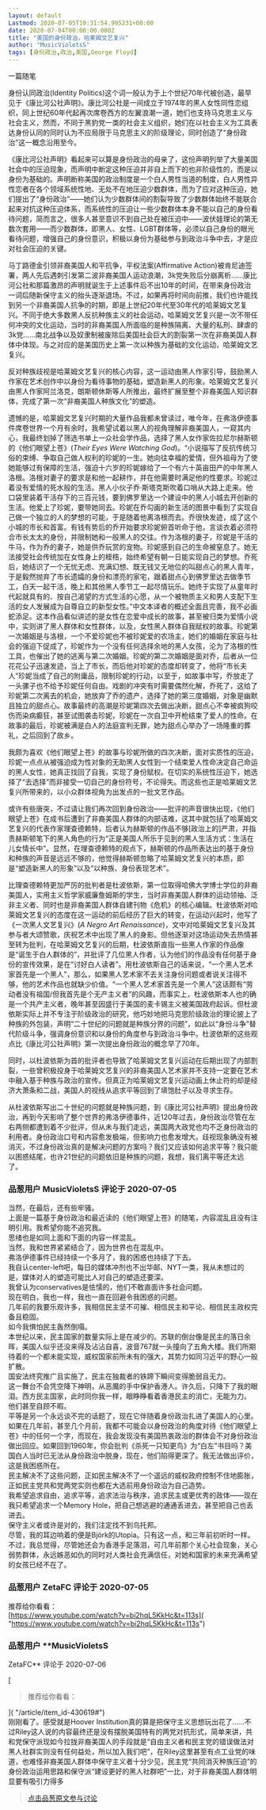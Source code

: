 ```yaml
---
layout: default
Lastmod: 2020-07-05T10:31:54.995231+00:00
date: 2020-07-04T00:00:00.000Z
title: "美国的身份政治，哈莱姆文艺复兴"
author: "MusicVioletsS"
tags: [身份政治,政治,美国,George Floyd]
---
```


一篇随笔  
  
  
  
身份认同政治(Identity Politics)这个词一般认为于上个世纪70年代被创造，最早见于《康比河公社声明》。康比河公社是一间成立于1974年的黑人女性同性恋组织，同上世纪60年代起再次席卷西方的左翼浪潮一道，她们也支持马克思主义与社会主义，然而，不同于黑豹党一类的社会主义组织，她们在以社会主义为工具表达身份认同的同时认为不应局限于马克思主义的阶级理论，同时创造了“身份政治”这一概念沿用至今。  
  
《康比河公社声明》看起来可以算是身份政治的母亲了，这份声明列举了大量美国社会中的压迫现象，而声明中断定这种压迫并非自上而下的也非阶级性的，而是以身份为基础的。声明断称美国的政治制度是一个白人男性当道的制度，白人男性异性恋者在各个领域系统性地、无处不在地压迫少数群体，而为了应对这种压迫，她们提出了“身份政治”——她们认为少数群体间的割裂导致了少数群体始终不能联合起来对抗这种压迫体系，而系统性的压迫让一些少数群体本身不能以自己的身份看待问题，简而言之，很多人甚至意识不到自己处在被压迫中——波伏娃理论的第无数次套用——而少数群体，即黑人、女性、LGBT群体等，必须以自己身份的眼光看待问题，增强自己的身份意识，积极以身份为基础参与到政治斗争中去，才是应对社会压迫的关键。  
  
马丁路德金引领非裔美国人和平抗争，平权法案(Affirmative Action)被肯尼迪签署，两人先后遇刺引发第二波非裔美国人运动浪潮，3k党失败后分崩离析……康比河公社和那篇激昂的声明就诞生于上述事件后不出10年的时间，在带来身份政治一词后随新保守主义的抬头逐渐退场。不过，如果再将时间向前推，我们也许能找到另一个非裔美国人抗争的时期，即是上世纪20年代至30年代的哈莱姆文艺复兴。不同于绝大多数黑人反抗种族主义的社会运动，哈莱姆文艺复兴是一次不带任何冲突的文化运动，当时的非裔美国人所面临的是种族隔离、大量的私刑、肆虐的3k党……南北战争以及奴隶制被废除后美国社会巨大的割裂第一次在非裔美国人群体中体现。与之对应的是美国历史上第一次以种族为基础的文化运动，哈莱姆文艺复兴。  
  
反对种族歧视是哈莱姆文艺复兴的核心内容，这一运动由黑人作家引导，鼓励黑人作家在艺术创作中以身份为看待事物的基础，塑造新黑人的形象。哈莱姆文艺复兴由黑人作家阿兰洛克，朗斯顿休斯等人所推出，最终扩展至整个非裔美国人知识群体，完成了第一次“非裔美国人种族文化”的塑造。  
  
遗憾的是，哈莱姆文艺复兴时期的大量作品我都未曾读过，唯今年，在弗洛伊德事件席卷世界一个月有余时，我希望试着以黑人的视角理解非裔美国人，一窥其内心，我最终划掉了筛选书单上一众社会学作品，选择了黑人女作家佐拉尼尔赫斯顿的《他们眼望上苍》(_Their Eyes Were Watching God_)。“小说描写了反抗传统习俗的束缚、争取自己做人权利的珍妮的一生。她向往幸福的爱情，但外祖母为了使她能够过有保障的生活，强迫十六岁的珍妮嫁给了一个有六十英亩田产的中年黑人洛根。洛根对妻子的要求是和他一起耕作，并在他需要时满足他的性要求。珍妮过着没有爱情的死水般的生活。黑人小伙子乔·斯塔克斯吹着口哨从大路上走来。他口袋里装着干活存下的三百元钱，要到佛罗里达一个建设中的黑人小城去开创新的生活。他爱上了珍妮，要带她同去。珍妮在乔勾画的新生活的图景中看到了实现自己做一个独立的人的梦想的可能，于是随着他离洛根而去。乔很快发迹，成了这个小城的市长和首富。有钱有势后的乔开始要求珍妮俯首听命于他，言谈衣着必须符合市长太太的身份，并限制她和一般黑人的交往。作为洛根的妻子，珍妮是干活的牛马，作为乔的妻子，她是供乔玩赏的宠物。珍妮感到自己的生命被窒息了。她无法接受社会传统加在女性身上的桎梏，始终希望有朝一日能实现自己的梦想。乔死后，她结识了一个无忧无虑、充满幻想、既无钱又无地位的叫甜点心的黑人青年，于是毅然抛弃了市长遗孀的身份和漂亮的家宅，跟着甜点心到佛罗里达去做季节工，白天一起干活，晚上和其他黑人季节工一起尽情玩乐。她终于实现了从童年时代起就具有的、按自己渴望的方式生活的心愿，从一个被物质主义和男人支配下生活的女人发展成为自尊自立的新型女性。”中文本译者的概述全面且完善，我不必画蛇添足。这本作品看似讲述的是女性在恋爱中成长的故事，甚至被归类为爱情小说中，实则讲了黑人群体和女性群体，以及，女性黑人群体自我赋权的故事。珍妮第一次婚姻是与洛根，一个不爱珍妮也不被珍妮爱的农场主，她们的婚姻在家庭与社会的强迫下促成了，珍妮作为一个没有任何选择余地的黑人女孩，沦为了洛根的性工具，也催出了她的逃离与第二次婚姻。珍妮的第二次婚姻是面对乔，后者从一位花花公子迅速发迹，当上了市长，而后他对珍妮的态度却转变了，他将“市长夫人”珍妮当成了自己的附庸品，限制珍妮的行动，以至于，如故事中写，乔放走了一头骡子也不给予珍妮任何自由。戏剧的冲突有时需要偶然化解，乔死了，这给了珍妮第二次离去的机会，她放弃了乔的遗产，选择了她的第三度婚姻，对象是幽默且独立的甜点心。故事最终的高潮是珍妮第四次去做出决断，甜点心不幸被疯狗咬伤而染病癫狂，甚至试图袭击珍妮，珍妮在一次自卫中开枪结束了爱人的性命。在故事的最后，珍妮被满是白人的法庭宣判无罪，她为甜点心举办了一场隆重的葬礼，之后回到了故乡。  
  
我颇为喜欢《他们眼望上苍》的故事与珍妮所做的四次决断，面对实质性的压迫，珍妮一点点从被强迫成为性对象的无助黑人女性到一个结束爱人性命决定自己命运的黑人女性，她真正找回了自我，实现了身份赋权。在切实的系统性压迫下，她选择了“去选择”而非接受一切自己的身份符号，不论得失。而这些也正是哈莱姆文艺复兴所带来的，以小众群体视角为出发点的一批文艺作品。  
  
或许有些唐突，不过请让我们再次回到身份政治——批评的声音很快出现，《他们眼望上苍》在成书后遭到了非裔美国人群体的内部诘难，这其中就包括了哈莱姆文艺复兴的代表作家理查德赖特，后者认为赫斯顿的作品不够\[政治上的\]严肃，并指责赫斯顿笔下的黑人角色的行为“正是美国人所乐于见到的黑人生活方式：生活在儿女情长中”。显然，在理查德赖特的观点下，赫斯顿的作品所表达出的基于身份和种族的声音是远远不够的，他觉得赫斯顿忽略了哈莱姆文艺复兴的本质，即是“塑造新黑人的形象”以及“以种族、身份表现艺术”。  
  
比理查德赖特更加严厉的批判者是杜波依斯，第一位取得哈佛大学博士学位的非裔美国人，实用主义哲学家威廉詹姆斯的学生，当时非裔美国人群体的运动领袖、泛非主义者、同时也是非裔美国人群体自建刊物《危机》的核心编辑。杜波依斯对哈莱姆文艺复兴的态度在这一运动的前后经历了巨大的转变，在运动兴起时，他写了《一次黑人文艺复兴》(_A Negro Art Renaissance_)，文中对哈莱姆文艺复兴及其参与者大颂赞歌，庆祝艺术中出现了黑人的身影。但他逐渐对这场运动失去热情甚至转为批判，在哈莱姆文艺复兴的后期，杜波依斯直指一些黑人作家的作品像是“诞生于白人群体的”，并批评了几位黑人作者，认为他们的作品没有任何基于身份的宣传效果，是在“讨好白人读者”。用杜波依斯自己的话来说，“一个黑人艺术家首先是一个黑人”，那么，如果黑人艺术家不去关注身份问题或者说关注得不够，他的艺术作品也就缺少价值。“一个黑人艺术家首先是一个黑人”这话颇有“劳动者没有祖国/但我首先是个无产主义者”的风趣，而事实上，杜波依斯本人也的确是一个共产主义者，晚年甚至因盛行于美国的麦卡锡主义被美国政府起诉。但杜波依斯实际上并不专注于阶级政治的研究，他巧妙地把马克思阶级政治的理论披上了种族的外包装，声明“二十世纪的问题就是种族分界的问题”，如此以“身份斗争”替代阶级斗争，强调身份意识和以身份的角度参与到政治斗争中。杜波依斯的这些观点比《康比河公社声明》第一次提出身份政治的概念早了70年。  
  
同时，以杜波依斯为首的批评者也导致了哈莱姆文艺复兴运动在后期出现了内部割裂，一些曾积极投身于哈莱姆文艺复兴的非裔美国人艺术家并不支持一定要在艺术中融入基于种族与政治的宣传。但真正为哈莱姆文艺复兴运动画上休止符的却是经济大萧条和二战，美国人的视线从追求平等回到了填饱肚子以及寻求生存。  
  
从杜波依斯写出二十世纪的问题就是种族问题，到《康比河公社声明》提出身份政治，再到今天影响了整个世界的弗洛伊德事件，近120年过去，身份政治尽管在左右两侧都遭到着不少批评，但从未与我们走远，美国两大政党也均不乏身份政治的利用者。身份政治口号和内容愈发极端，但影响力也愈发增大。歧视现象确没有被消灭，不过身份政治真的是解决问题的方案吗？我们又应该如何追求平等？我只能以困惑结尾，也许21世纪的问题依旧是种族的问题，我想，我们离平等还太远了。

            
### 品葱用户 **MusicVioletsS** 评论于 2020-07-05
        
当然，在最后，还有些牢骚。  
上面是一篇基于身份政治和最近读的《他们眼望上苍》的随笔，内容混乱且没有注明引用。我希望你能不追究我。  
思绪也是如同上面和下面的内容一样混乱。  
当然，我和世界紧紧结合了，因为世界也在混乱中。  
弗洛伊德事件已经持续一个多月了，我的困惑也持续了下去。  
我自认center-left吧，每日的媒体冲剂也不出华邮、NYT一类，我从未想过的是，媒体对人的塑造可能比人对自己的塑造还要深。  
我曾认为conservatives是怯懦的，他们不敢直面许多社会问题。  
现在明白，我也一样，我也一直在回避令我困惑的问题。  
几年前的我要乐观许多，我相信民主坚不可摧、相信民主和平论、相信民主政权完备且稳固。  
如今我惧怕民主轰然倒塌。  
本世纪以来，民主国家的数量实际上是在减少的。苏联的倒台像是民主的落日余晖，美国人似乎还没来得及沾沾自喜，波音767就一头撞向了五角大楼。我们所期待着的一个都未能实现，威权国家前所未有的强大，其势力如同习近平的野心一般扩散。  
国安法终究推广且实施了，民主在独裁者的铁蹄下瞬间变得脆弱且无力。  
这一舞台不会凭空降下神明，从恶魔的手中保护香港人。许久后，只降下了我的眼泪。西方民主国家，此时同你我一样，眼睁睁看着香港民主的消亡，无能为力。  
他们甚至自顾不暇。  
平等是另一个永远谈不完的话题了，现在它伴随着身份政治扎进了美国人的心里。如果在几年前，甚至几个月前，我都不可能会以身份政治的角度对待《他们眼望上苍》中的任何一个字，而现在，我会发现没有美国热衷政治的群体会不对身份政治做出回应。如果回到1960年，你会批判《杀死一只知更鸟》为“白左”书目吗？美国白人当时已无法从身份政治中脱身，现在，他们陷得更深了。我无法做出评价，这是我困惑所在。  
民主解决不了这些问题，正如民主解决不了一个遥远的威权政府控制不住地膨胀，正如民主党共和党两党实则也都在大选前用身份政治为自己造势。  
我希望追求自由，追求平等，追求法治与秩序，追求民主或更优秀的政体——现在我只希望追求一个Memory Hole，把自己想逃避的通通丢进去，甚至把自己也丢进去。  
保守主义者或许是对的，我们注定找不到乌托邦。  
尽管，我的耳边响着的便是Björk的Utopia。只有这一点，和三年前初听时一样。  
不过，我总觉得，尽管她还会为香港手足落泪，可几年前那个关心社会现象，关心弱势群体，永远嫉恶如仇的同时对人类社会充满信任，对她和国家的未来充满希望的女孩已经不在了。
        


            
### 品葱用户 **ZetaFC** 评论于 2020-07-05
        
推荐给你看看：  
[https://www.youtube.com/watch?v=bi2hqL5KkHc&t=113s]( "https://www.youtube.com/watch?v=bi2hqL5KkHc&t=113s")
        


            
### 品葱用户 **MusicVioletsS 
ZetaFC** 评论于 2020-07-06
        
[

> 推荐给你看看：

]( "/article/item_id-430619#")  
刚刚看了。感受就是Hoover Institution真的算是把保守主义思想玩出花了……不过Riley这人说的内容最终还是没有摆脱美国特有的两党对抗形式，简单来讲，共和党保守派现如今拉拢非裔美国人的手段就是“自由主义者和民主党的错误做法对黑人社群实则没有任何益处，所以加入我们吧”，在Riley这里甚至有点工业党的味道，也难怪非裔美国人群体中保守主义者十分少见，民主党“共同消灭种族压迫”的身份政治运用思路和保守派“建设更好的黑人社群吧”一比，对于非裔美国人群体明显要有吸引力得多
        






> [点击品葱原文参与讨论](https://pincong.rocks/article/id-21196__sort_key-agree_count__sort-DESC)

